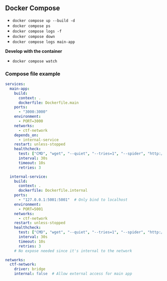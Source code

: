 ## Docker Compose


- `docker compose up --build -d`
- `docker compose ps`
- `docker compose logs -f`
- `docker compose down`
- `docker compose logs main-app`

**Develop with the container**
- `docker compose watch`

### Compose file example

```yml
services:
  main-app:
    build: 
      context: .
      dockerfile: Dockerfile.main
    ports:
      - "3000:3000"
    environment:
      - PORT=3000
    networks:
      - ctf-network
    depends_on:
      - internal-service
    restart: unless-stopped
    healthcheck:
      test: ["CMD", "wget", "--quiet", "--tries=1", "--spider", "http://localhost:3000/health"]
      interval: 30s
      timeout: 10s
      retries: 3

  internal-service:
    build:
      context: .
      dockerfile: Dockerfile.internal
    ports:
      - "127.0.0.1:5001:5001"  # Only bind to localhost
    environment:
      - PORT=5001
    networks:
      - ctf-network
    restart: unless-stopped
    healthcheck:
      test: ["CMD", "wget", "--quiet", "--tries=1", "--spider", "http://localhost:5001/health"]
      interval: 30s
      timeout: 10s
      retries: 3
    # No expose needed since it's internal to the network

networks:
  ctf-network:
    driver: bridge
    internal: false  # Allow external access for main app

```
